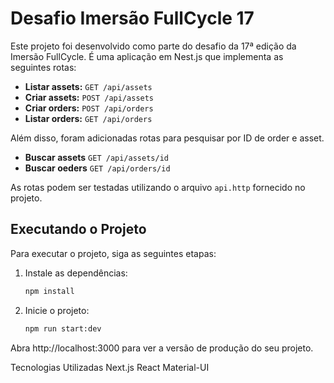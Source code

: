 # Desafio Imersão FullCycle 17

Este projeto foi desenvolvido como parte do desafio da 17ª edição da Imersão FullCycle. É uma aplicação em Nest.js que implementa as seguintes rotas:

- **Listar assets:** `GET /api/assets`
- **Criar assets:** `POST /api/assets`
- **Criar orders:** `POST /api/orders`
- **Listar orders:** `GET /api/orders`

Além disso, foram adicionadas rotas para pesquisar por ID de order e asset.

- **Buscar assets** `GET /api/assets/id`
- **Buscar oeders** `GET /api/orders/id`

As rotas podem ser testadas utilizando o arquivo `api.http` fornecido no projeto.

## Executando o Projeto

Para executar o projeto, siga as seguintes etapas:

1. Instale as dependências:
   ```bash
   npm install
2. Inicie o projeto:
   ```bash
   npm run start:dev

Abra http://localhost:3000 para ver a versão de produção do seu projeto.

Tecnologias Utilizadas
Next.js
React
Material-UI
